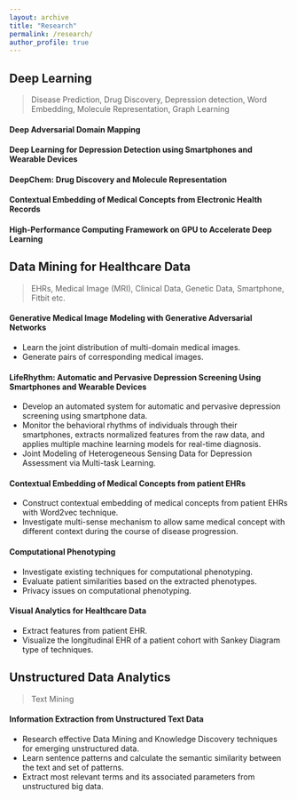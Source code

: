 ```yaml
---
layout: archive
title: "Research"
permalink: /research/
author_profile: true
---
```



## Deep Learning

>Disease Prediction,  Drug Discovery, Depression detection, Word Embedding, Molecule Representation, Graph Learning

#### Deep Adversarial Domain Mapping

#### Deep Learning for Depression Detection using Smartphones and Wearable Devices

#### DeepChem: Drug Discovery and Molecule Representation

#### Contextual Embedding of Medical Concepts from Electronic Health Records

#### High-Performance Computing Framework on GPU to Accelerate Deep Learning


## Data Mining for Healthcare Data 

>EHRs, Medical Image (MRI), Clinical Data, Genetic Data, Smartphone, Fitbit etc.

#### Generative Medical Image Modeling with Generative Adversarial Networks 
* Learn the joint distribution of multi-domain medical images.
* Generate pairs of corresponding medical images.

#### LifeRhythm: Automatic and Pervasive Depression Screening Using Smartphones and Wearable Devices
* Develop an automated system for automatic and pervasive depression screening using smartphone data.
* Monitor the behavioral rhythms of individuals through their smartphones, extracts normalized features from the raw data, and applies multiple machine learning models for real-time diagnosis.
* Joint Modeling of Heterogeneous Sensing Data for Depression Assessment via Multi-task Learning.

#### Contextual Embedding of Medical Concepts from patient EHRs 
* Construct contextual embedding of medical concepts from patient EHRs with Word2vec technique.
* Investigate multi-sense mechanism to allow same medical concept with different context during the course of disease progression. 

#### Computational Phenotyping 
* Investigate existing techniques for computational phenotyping.
* Evaluate patient similarities based on the extracted phenotypes.
* Privacy issues on computational phenotyping.

#### Visual Analytics for Healthcare Data
* Extract features from patient EHR.
* Visualize the longitudinal EHR of a patient cohort with Sankey Diagram type of techniques.

## Unstructured Data Analytics

>Text Mining

#### Information Extraction from Unstructured Text Data
* Research effective Data Mining and Knowledge Discovery techniques for emerging unstructured data.
* Learn sentence patterns and calculate the semantic similarity between the text and set of patterns.
* Extract most relevant terms and its associated parameters from unstructured big data.

